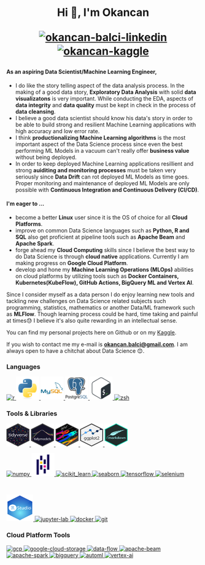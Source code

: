 <h1 align="center">

Hi 👋, I'm Okancan

<p align="center">
<a href="https://linkedin.com/in/okancan-balci" target="blank"><img align="center" src="https://raw.githubusercontent.com/rahuldkjain/github-profile-readme-generator/master/src/images/icons/Social/linked-in-alt.svg" alt="okancan-balci-linkedin" height="30" width="30" /></a>
<a href="https://kaggle.com/okancan" target="blank"><img align="center" src="https://raw.githubusercontent.com/rahuldkjain/github-profile-readme-generator/master/src/images/icons/Social/kaggle.svg" alt="okancan-kaggle" height="30" width="30" /></a>
</p>

</h1>

#### As an aspiring Data Scientist/Machine Learning Engineer,

* I do like the story telling aspect of the data analysis process. In the making of a good data story, **Exploratory Data Analysis** with solid **data visualizatons** is very important. While conducting the EDA, aspects of **data integrity** and **data quality** must be kept in check in the process of **data cleansing**.
* I believe a good data scientist should know his data's story in order to be able to build strong and resilient Machine Learning applications with high accuracy and low error rate.
* I think **productionalizing Machine Learning algorithms** is the most important aspect of the Data Science process since even the best performing ML Models in a vacuum can't really offer **business value** without being deployed.
* In order to keep deployed Machine Learning applications resillient and strong **auiditing and monitoring processes** must be taken very seriously since **Data Drift** can rot deployed ML Models as time goes. Proper monitoring and maintenance of deployed ML Models are only possible with **Continuous Integration and Continuous Delivery (CI/CD)**.

#### I'm eager to ...

* become a better **Linux** user since it is the OS of choice for all **Cloud Platforms**.
* improve on common Data Science languages such as **Python, R and SQL** also get proficient at pipeline tools such as **Apache Beam** and **Apache Spark**.
* forge ahead my **Cloud Computing** skills since I believe the best way to do Data Science is through **cloud native** applications. Currently I am making progress on **Google Cloud Platform**.
* develop and hone my **Machine Learning Operations (MLOps)** abilities on cloud platforms by utilizing tools such as **Docker Containers, Kubernetes(KubeFlow), GitHub Actions, BigQuery ML and Vertex AI**.


Since I consider myself as a data person I do enjoy learning new tools and tackling new challenges on Data Science related subjects such programming, statistics, mathematics or another Data/ML framework such as **MLFlow**. Though learning process could be hard, time taking and painful at times😓 I believe it's also quite rewarding in an intellectual sense.

You can find my personal projects here on Github or on my [Kaggle](https://www.kaggle.com/okancan/code).

If you wish to contact me my e-mail is **okancan.balci@gmail.com**. I am always open to have a chitchat about Data Science 😊.


<h3 align="left">Languages</h3>
<p align="left">
<a href="https://cran.r-project.org/" target="_blank" rel="noreferrer"> <img src="https://raw.githubusercontent.com/jmnote/z-icons/master/svg/r.svg" alt="r" width="60" height="60"/> </a>
<a href="https://www.python.org" target="_blank" rel="noreferrer"> <img src="https://raw.githubusercontent.com/devicons/devicon/master/icons/python/python-original.svg" alt="python" width="60" height="60"/> </a>
<a href="https://www.mysql.com/" target="_blank" rel="noreferrer"> <img src="https://raw.githubusercontent.com/devicons/devicon/master/icons/mysql/mysql-original-wordmark.svg" alt="mysql" width="60" height="60"/> </a>
<a href="https://www.postgresql.org/" target="_blank" rel="noreferrer"> <img src="https://raw.githubusercontent.com/devicons/devicon/1119b9f84c0290e0f0b38982099a2bd027a48bf1/icons/postgresql/postgresql-original-wordmark.svg" alt="postgresql" width="60" height="60"/> </a>
<a href="https://www.gnu.org/software/bash/" target="_blank" rel="noreferrer"> <img src="https://raw.githubusercontent.com/devicons/devicon/1119b9f84c0290e0f0b38982099a2bd027a48bf1/icons/bash/bash-original.svg" alt="bash" width="60" height="60"/> </a>
<a href="https://www.zsh.org/" target="_blank" rel="noreferrer"> <img src="https://upload.wikimedia.org/wikipedia/commons/thumb/1/1f/Z_Shell_Logo_Color_Horizontal.svg/529px-Z_Shell_Logo_Color_Horizontal.svg.png?20220329144739" alt="zsh" width="80" height="55"/> </a>
</p>



<h3 align="left">Tools & Libraries</h3>

<p align="left"> 
<a href="https://www.tidyverse.org/" target="_blank" rel="noreferrer"> <img src="https://github.com/rstudio/hex-stickers/blob/main/SVG/tidyverse.svg" alt="tidyverse" width="60" height="60"/> </a> 
<a href="https://www.tidymodels.org/" target="_blank" rel="noreferrer"> <img src="https://github.com/rstudio/hex-stickers/blob/main/SVG/tidymodels.svg" alt="tidymodels" width="60" height="60"/> </a> 
<a href="https://dplyr.tidyverse.org/" target="_blank" rel="noreferrer"> <img src="https://github.com/rstudio/hex-stickers/blob/main/SVG/dplyr.svg" alt="dplyr" width="60" height="60"/> </a> 
<a href="https://ggplot2.tidyverse.org/index.html" target="_blank" rel="noreferrer"> <img src="https://github.com/rstudio/hex-stickers/blob/main/SVG/ggplot2.svg" alt="ggplot2" width="60" height="60"/> </a>
<a href="https://rmarkdown.rstudio.com/" target="_blank" rel="noreferrer"> <img src="https://github.com/rstudio/hex-stickers/blob/main/SVG/rmarkdown.svg" alt="rmarkdown" width="60" height="60"/> </a>

<br>  

<a href="https://numpy.org/" target="_blank" rel="noreferrer"> <img src="https://cdn.svgporn.com/logos/numpy.svg" alt="numpy" width="60" height="60"/> </a> 
<a href="https://pandas.pydata.org/" target="_blank" rel="noreferrer"> <img src="https://raw.githubusercontent.com/devicons/devicon/2ae2a900d2f041da66e950e4d48052658d850630/icons/pandas/pandas-original.svg" alt="pandas" width="60" height="60"/> </a>
<a href="https://scikit-learn.org/" target="_blank" rel="noreferrer"> <img src="https://upload.wikimedia.org/wikipedia/commons/0/05/Scikit_learn_logo_small.svg" alt="scikit_learn" width="60" height="60"/> </a>
<a href="https://seaborn.pydata.org/" target="_blank" rel="noreferrer"> <img src="https://seaborn.pydata.org/_images/logo-mark-lightbg.svg" alt="seaborn" width="60" height="60"/> </a>
<a href="https://www.tensorflow.org" target="_blank" rel="noreferrer"> <img src="https://www.vectorlogo.zone/logos/tensorflow/tensorflow-icon.svg" alt="tensorflow" width="60" height="60"/> </a>
<a href="https://www.selenium.dev" target="_blank" rel="noreferrer"> <img src="https://seeklogo.com/images/S/selenium-logo-A1B53CEFB0-seeklogo.com.png" alt="selenium" width="60" height="60"/> </a>
  
<br>

<a href="https://posit.co/download/rstudio-desktop/" target="_blank" rel="noreferrer"> <img src="https://github.com/rstudio/hex-stickers/blob/main/SVG/RStudio.svg" alt="rsutdio-IDE" width="70" height="70"/> </a> 
<a href="https://jupyter.org/" target="_blank" rel="noreferrer"> <img src="https://seeklogo.com/images/J/jupyter-logo-A91705F539-seeklogo.com.png" alt="jupyter-lab" width="60" height="65"/> </a> 
<a href="https://www.docker.com/" target="_blank" rel="noreferrer"> <img src="https://www.svgrepo.com/show/303231/docker-logo.svg" alt="docker" width="65" height="65"/> </a> 
<a href="https://git-scm.com/" target="_blank" rel="noreferrer"> <img src="https://www.vectorlogo.zone/logos/git-scm/git-scm-icon.svg" alt="git" width="60" height="60"/> </a> 

</p>

<h3 align="left">Cloud Platform Tools</h3>

<p align="left"> 

<a href="https://cloud.google.com/" target="_blank" rel="noreferrer"> <img src="https://www.vectorlogo.zone/logos/google_cloud/google_cloud-ar21.svg" alt="gcp" width="120" height="60"/> </a>
<a href="https://cloud.google.com/storage" target="_blank" rel="noreferrer"> <img src="https://www.logo.wine/a/logo/Google_Storage/Google_Storage-Logo.wine.svg" alt="google-cloud-storage" width="60" height="60"/> </a>
<a href="https://cloud.google.com/dataflow" target="_blank" rel="noreferrer"> <img src="https://www.svgrepo.com/show/375413/dataflow.svg" alt="data-flow" width="60" height="60"/> </a>
<a href="https://beam.apache.org/" target="_blank" rel="noreferrer"> <img src="https://beam.apache.org/images/logos/full-color/nameless/beam-logo-full-color-nameless.svg" alt="apache-beam" width="60" height="60"/> </a>
<a href="https://spark.apache.org/" target="_blank" rel="noreferrer"> <img src="https://www.vectorlogo.zone/logos/apache_spark/apache_spark-icon.svg" alt="apache-spark" width="60" height="60"/> </a>
<a href="https://cloud.google.com/bigquery" target="_blank" rel="noreferrer"> <img src="https://cdn.worldvectorlogo.com/logos/google-bigquery-logo-1.svg" alt="bigquery" width="60" height="60"/> </a>
<a href="https://cloud.google.com/automl" target="_blank" rel="noreferrer"> <img src="https://symbols.getvecta.com/stencil_4/13_google-cloud-automl.021e8e3873.svg" alt="automl" width="60" height="60"/> </a>
<a href="https://cloud.google.com/vertex-ai" target="_blank" rel="noreferrer"> <img src="https://techcrunch.com/wp-content/uploads/2021/05/VertexAI-512-color.png" alt="vertex-ai" width="60" height="60"/> </a>

</p>




